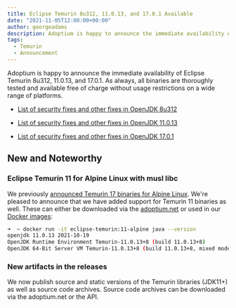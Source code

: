 ```yaml
---
title: Eclipse Temurin 8u312, 11.0.13, and 17.0.1 Available
date: "2021-11-05T12:00:00+00:00"
author: georgeadams
description: Adoptium is happy to announce the immediate availability of Eclipse Temurin 8u312, 11.0.13, and 17.0.1. As always, all binaries are thoroughly tested and available free of charge without usage restrictions on a wide range of platforms.
tags:
  - Temurin
  - Announcement
---
```


Adoptium is happy to announce the immediate availability of Eclipse Temurin 8u312, 11.0.13, and 17.0.1. As always, all binaries are thoroughly tested and available free of charge without usage restrictions on a wide range of platforms.

* [List of security fixes and other fixes in OpenJDK 8u312](https://bugs.openjdk.java.net/browse/JDK-8275549?jql=project%20%3D%20JDK%20AND%20fixVersion%20%3D%20openjdk8u312%20ORDER%20BY%20created%20DESC)

* [List of security fixes and other fixes in OpenJDK 11.0.13](https://bugs.openjdk.java.net/browse/JDK-8275564?jql=project%20%3D%20JDK%20AND%20fixVersion%20%3D%2011.0.13%20ORDER%20BY%20created%20DESC)

* [List of security fixes and other fixes in OpenJDK 17.0.1](https://bugs.openjdk.java.net/browse/JDK-8275444?jql=project%20%3D%20JDK%20AND%20fixVersion%20%3D%2017.0.1%20ORDER%20BY%20created%20DESC)

## New and Noteworthy

### Eclipse Temurin 11 for Alpine Linux with musl libc

We previously [announced Temurin 17 binaries for Alpine Linux](https://adoptium.net/blog/2021/09/eclipse-temurin-17-available/). We're pleased to announce that we have added support for Temurin 11 binaries as well. These can either be downloaded via the [adoptium.net](https://adoptium.net/releases.html?variant=openjdk11&jvmVariant=hotspot) or used in our [Docker images](https://hub.docker.com/_/eclipse-temurin/):

```bash
➜  ~ docker run -it eclipse-temurin:11-alpine java --version
openjdk 11.0.13 2021-10-19
OpenJDK Runtime Environment Temurin-11.0.13+8 (build 11.0.13+8)
OpenJDK 64-Bit Server VM Temurin-11.0.13+8 (build 11.0.13+8, mixed mode)
```

### New artifacts in the releases

We now publish source and static versions of the Temurin libraries (JDK11+) as well as source code archives. Source code archives can be downloaded via the adoptium.net or the API.

